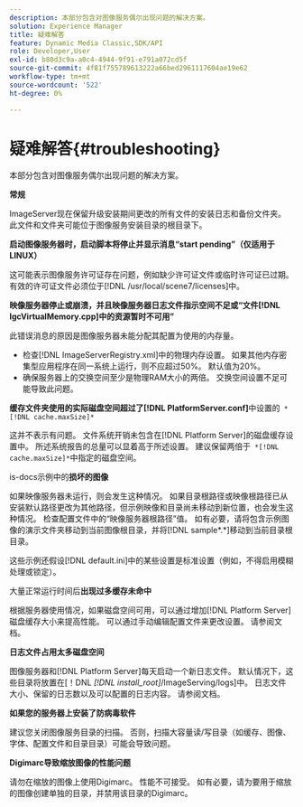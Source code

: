 ```yaml
---
description: 本部分包含对图像服务偶尔出现问题的解决方案。
solution: Experience Manager
title: 疑难解答
feature: Dynamic Media Classic,SDK/API
role: Developer,User
exl-id: b80d3c9a-a0c4-4944-9f91-e791a072cd5f
source-git-commit: 4f81f755789613222a66bed2961117604ae19e62
workflow-type: tm+mt
source-wordcount: '522'
ht-degree: 0%

---
```


# 疑难解答{#troubleshooting}

本部分包含对图像服务偶尔出现问题的解决方案。

**常规**

ImageServer现在保留升级安装期间更改的所有文件的安装日志和备份文件夹。 此文件和文件夹可能位于图像服务安装目录的根目录下。

**启动图像服务器时，启动脚本将停止并显示消息“start pending”（仅适用于LINUX）**

这可能表示图像服务许可证存在问题，例如缺少许可证文件或临时许可证已过期。 有效的许可证文件必须位于[!DNL /usr/local/scene7/licenses]中。

**映像服务器停止或崩溃，并且映像服务器日志文件指示空间不足或“文件[!DNL IgcVirtualMemory.cpp]中的资源暂时不可用”**

此错误消息的原因是图像服务器未能分配其配置为使用的内存量。

* 检查[!DNL ImageServerRegistry.xml]中的物理内存设置。 如果其他内存密集型应用程序在同一系统上运行，则不应超过50%。 默认值为20%。
* 确保服务器上的交换空间至少是物理RAM大小的两倍。 交换空间设置不足可能导致此问题。

**缓存文件夹使用的实际磁盘空间超过了[!DNL PlatformServer.conf]**&#x200B;中设置的` *[!DNL cache.maxSize]*`

这并不表示有问题。 文件系统开销未包含在[!DNL Platform Server]的磁盘缓存设置中。 所述系统报告的总量可以显着高于所述设置。 建议保留两倍于` *[!DNL cache.maxSize]*`中指定的磁盘空间。

is-docs示例中的&#x200B;**损坏的图像**

如果映像服务器未运行，则会发生这种情况。 如果目录根路径或映像根路径已从安装默认路径更改为其他路径，但示例映像和目录尚未移动到新位置，也会发生这种情况。 检查配置文件中的“映像服务器根路径”值。 如有必要，请将包含示例图像的演示文件夹移动到当前图像根目录，并将[!DNL sample*.*]移动到当前目录根目录。

这些示例还假设[!DNL default.ini]中的某些设置是标准设置（例如，不得启用模糊处理或锁定）。

大量正常运行时间后&#x200B;**出现过多缓存未命中**

根据服务器使用情况，如果磁盘空间可用，可以通过增加[!DNL Platform Server]磁盘缓存大小来提高性能。 可以通过手动编辑配置文件来更改设置。 请参阅文档。

**日志文件占用太多磁盘空间**

图像服务器和[!DNL Platform Server]每天启动一个新日志文件。 默认情况下，这些目录将放置在[！DNL *[!DNL install_root]*/ImageServing/logs]中。 日志文件大小、保留的日志数以及可以配置的日志内容。 请参阅文档。

**如果您的服务器上安装了防病毒软件**

建议您关闭图像服务目录的扫描。 否则，扫描大容量读/写目录（如缓存、图像、字体、配置文件和目录目录）可能会导致问题。

**Digimarc导致缩放图像的性能问题**

请勿在缩放的图像上使用Digimarc。 性能不可接受。 如有必要，请为要用于缩放的图像创建单独的目录，并禁用该目录的Digimarc。
